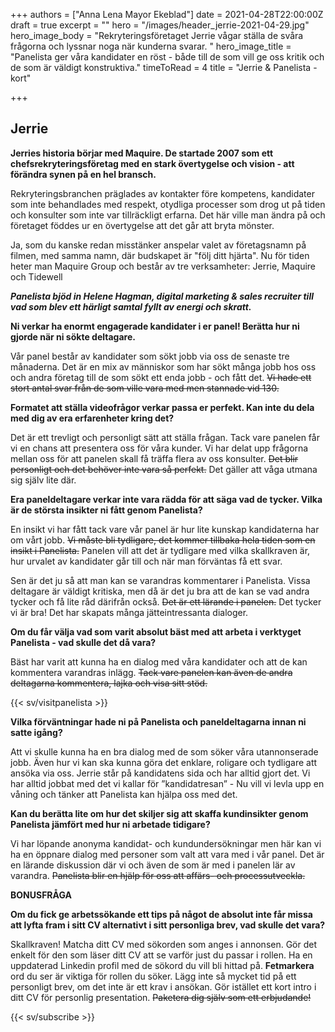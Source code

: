 +++
authors = ["Anna Lena Mayor Ekeblad"]
date = 2021-04-28T22:00:00Z
draft = true
excerpt = ""
hero = "/images/header_jerrie-2021-04-29.jpg"
hero_image_body = "Rekryteringsföretaget Jerrie vågar ställa de svåra frågorna och lyssnar noga när kunderna svarar. "
hero_image_title = "Panelista ger våra kandidater en röst - både till de som vill ge oss kritik och de som är väldigt konstruktiva."
timeToRead = 4
title = "Jerrie & Panelista - kort"

+++
## **Jerrie**

**Jerries historia börjar med Maquire. De startade 2007 som ett chefsrekryteringsföretag med en stark övertygelse och vision - att förändra synen på en hel bransch.**

Rekryteringsbranchen präglades av kontakter före kompetens, kandidater som inte behandlades med respekt, otydliga processer som drog ut på tiden och konsulter som inte var tillräckligt erfarna. Det här ville man ändra på och företaget föddes ur en övertygelse att det går att bryta mönster.

Ja, som du kanske redan misstänker anspelar valet av företagsnamn på filmen, med samma namn, där budskapet är "följ ditt hjärta". Nu för tiden heter man Maquire Group och består av tre verksamheter: Jerrie, Maquire och Tidewell

**_Panelista bjöd in Helene Hagman, digital marketing & sales recruiter till vad som blev ett härligt samtal fyllt av energi och skratt._**

**Ni verkar ha enormt engagerade kandidater i er panel! Berätta hur ni gjorde när ni sökte deltagare.**

Vår panel består av kandidater som sökt jobb via oss de senaste tre månaderna. Det är en mix av människor som har sökt många jobb hos oss och andra företag till de som sökt ett enda jobb - och fått det. ~~Vi hade ett stort antal svar från de som ville vara med men stannade vid 130.~~

**Formatet att ställa videofrågor verkar passa er perfekt. Kan inte du dela med dig av era erfarenheter kring det?**

Det är ett trevligt och personligt sätt att ställa frågan. Tack vare panelen får vi en chans att presentera oss för våra kunder. Vi har delat upp frågorna mellan oss för att panelen skall få träffa flera av oss konsulter. ~~Det blir personligt och det behöver inte vara så perfekt.~~ Det gäller att våga utmana sig själv lite där.

**Era paneldeltagare verkar inte vara rädda för att säga vad de tycker. Vilka är de största insikter ni fått genom Panelista?**

En insikt vi har fått tack vare vår panel är hur lite kunskap kandidaterna har om vårt jobb. ~~Vi måste bli tydligare, det kommer tillbaka hela tiden som en insikt i Panelista.~~ Panelen vill att det är tydligare med vilka skallkraven är, hur urvalet av kandidater går till och när man förväntas få ett svar.

Sen är det ju så att man kan se varandras kommentarer i Panelista. Vissa deltagare är väldigt kritiska, men då är det ju bra att de kan se vad andra tycker och få lite råd därifrån också. ~~Det är ett lärande i panelen.~~ Det tycker vi är bra! Det har skapats många jätteintressanta dialoger.

**Om du får välja vad som varit absolut bäst med att arbeta i verktyget Panelista - vad skulle det då vara?**

Bäst har varit att kunna ha en dialog med våra kandidater och att de kan kommentera varandras inlägg. ~~Tack vare panelen kan även de andra deltagarna kommentera, lajka och visa sitt stöd.~~

{{< sv/visitpanelista >}}

**Vilka förväntningar hade ni på Panelista och paneldeltagarna innan ni satte igång?**

Att vi skulle kunna ha en bra dialog med de som söker våra utannonserade jobb. Även hur vi kan ska kunna göra det enklare, roligare och tydligare att ansöka via oss. Jerrie står på kandidatens sida och har alltid gjort det. Vi har alltid jobbat med det vi kallar för ”kandidatresan” - Nu vill vi levla upp en våning och tänker att Panelista kan hjälpa oss med det.

**Kan du berätta lite om hur det skiljer sig att skaffa kundinsikter genom Panelista jämfört med hur ni arbetade tidigare?**

Vi har löpande anonyma kandidat- och kundundersökningar men här kan vi ha en öppnare dialog med personer som valt att vara med i vår panel. Det är en lärande diskussion där vi och även de som är med i panelen lär av varandra. ~~Panelista blir en hjälp för oss att affärs- och processutveckla.~~

**BONUSFRÅGA**

**Om du fick ge arbetssökande ett tips på något de absolut inte får missa att lyfta fram i sitt CV alternativt i sitt personliga brev, vad skulle det vara?**

Skallkraven! Matcha ditt CV med sökorden som anges i annonsen. Gör det enkelt för den som läser ditt CV att se varför just du passar i rollen. Ha en uppdaterad Linkedin profil med de sökord du vill bli hittad på. **Fetmarkera** ord du ser är viktiga för rollen du söker. Lägg inte så mycket tid på ett personligt brev, om det inte är ett krav i ansökan. Gör istället ett kort intro i ditt CV för personlig presentation. ~~Paketera dig själv som ett erbjudande!~~

{{< sv/subscribe >}}